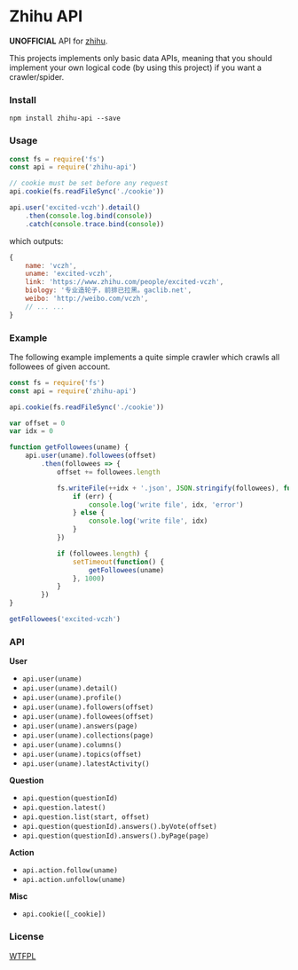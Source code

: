 # Zhihu API

**UNOFFICIAL** API for [zhihu](https://www.zhihu.com).

This projects implements only basic data APIs, meaning that you should implement your own logical code (by using this project) if you want a crawler/spider.

### Install

```
npm install zhihu-api --save
```

### Usage

```javascript
const fs = require('fs')
const api = require('zhihu-api')

// cookie must be set before any request
api.cookie(fs.readFileSync('./cookie'))

api.user('excited-vczh').detail()
    .then(console.log.bind(console))
    .catch(console.trace.bind(console))
```

which outputs:

```javascript
{
    name: 'vczh',
    uname: 'excited-vczh',
    link: 'https://www.zhihu.com/people/excited-vczh',
    biology: '专业造轮子，前排已拉黑。gaclib.net',
    weibo: 'http://weibo.com/vczh',
    // ... ...
}
```

### Example

The following example implements a quite simple crawler which crawls all followees of given account.

```javascript
const fs = require('fs')
const api = require('zhihu-api')

api.cookie(fs.readFileSync('./cookie'))

var offset = 0
var idx = 0

function getFollowees(uname) {
    api.user(uname).followees(offset)
        .then(followees => {
            offset += followees.length

            fs.writeFile(++idx + '.json', JSON.stringify(followees), function(err) {
                if (err) {
                    console.log('write file', idx, 'error')
                } else {
                    console.log('write file', idx)
                }
            })

            if (followees.length) {
                setTimeout(function() {
                    getFollowees(uname)
                }, 1000)
            }
        })
}

getFollowees('excited-vczh')
```

### API

**User**

- `api.user(uname)`
- `api.user(uname).detail()`
- `api.user(uname).profile()`
- `api.user(uname).followers(offset)`
- `api.user(uname).followees(offset)`
- `api.user(uname).answers(page)`
- `api.user(uname).collections(page)`
- `api.user(uname).columns()`
- `api.user(uname).topics(offset)`
- `api.user(uname).latestActivity()`

**Question**

- `api.question(questionId)`
- `api.question.latest()`
- `api.question.list(start, offset)`
- `api.question(questionId).answers().byVote(offset)`
- `api.question(questionId).answers().byPage(page)`

**Action**

- `api.action.follow(uname)`
- `api.action.unfollow(uname)`

**Misc**

- `api.cookie([_cookie])`

### License

[WTFPL](http://www.wtfpl.net/)
